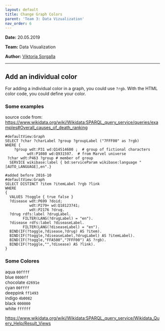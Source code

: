 ```yaml
---
layout: default
title: Change Graph Colors
parent: 'Team 3: Data Vizualization' 
nav_order: 6
---
```


**Date:** 20.05.2019

**Team:** Data Visualization

**Author:** [Viktoria Sorgalla](https://github.com/Tory94)

---

## Add an individual color
For adding a individual color in a graph, you could use `?rgb`. With the HTML color code, you could define your color.

### Some examples
source code from: https://www.wikidata.org/wiki/Wikidata:SPARQL_query_service/queries/examples#Overall_causes_of_death_ranking

```SPARQL
#defaultView:Graph
SELECT ?char ?charLabel ?group ?groupLabel ("7FFF00" as ?rgb)
WHERE {
	?group wdt:P31 wd:Q14514600 ;  # group of fictional characters
          wdt:P1080 wd:Q931597.  # from Marvel universe
 ?char wdt:P463 ?group # member of group
  SERVICE wikibase:label { bd:serviceParam wikibase:language "[AUTO_LANGUAGE],en".}
```

```SPARQL
#added before 2016-10
#defaultView:Graph
SELECT DISTINCT ?item ?itemLabel ?rgb ?link
WHERE
{
  VALUES ?toggle { true false }
  ?disease wdt:P699 ?doid;
           wdt:P279+ wd:Q18123741;
           wdt:P2176 ?drug.
  ?drug rdfs:label ?drugLabel.
		FILTER(LANG(?drugLabel) = "en").
  ?disease rdfs:label ?diseaseLabel.
		FILTER(LANG(?diseaseLabel) = "en").
  BIND(IF(?toggle,?disease,?drug) AS ?item).
  BIND(IF(?toggle,?diseaseLabel,?drugLabel) AS ?itemLabel).
  BIND(IF(?toggle,"FFA500","7FFF00") AS ?rgb).
  BIND(IF(?toggle,"",?disease) AS ?link).
}

``` 

### Some Colores
aqua	`00ffff`\
blue	`0000ff`\
chocolate `d2691e`\
cyan	 `00ffff`\
deeppink `ff1493`\
indigo	`4b0082 `\
black	`000000`\
white	`ffffff`


https://www.wikidata.org/wiki/Wikidata:SPARQL_query_service/Wikidata_Query_Help/Result_Views